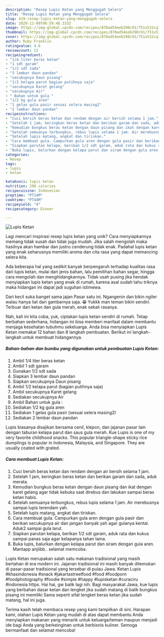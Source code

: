 ```yaml
---
description: "Resep Lupis Ketan yang Menggugah Selera"
title: "Resep Lupis Ketan yang Menggugah Selera"
slug: 419-resep-lupis-ketan-yang-menggugah-selera
date: 2020-11-09T06:59:48.333Z
image: https://img-global.cpcdn.com/recipes/878ad54eeb290c91/751x532cq70/lupis-ketan-foto-resep-utama.jpg
thumbnail: https://img-global.cpcdn.com/recipes/878ad54eeb290c91/751x532cq70/lupis-ketan-foto-resep-utama.jpg
cover: https://img-global.cpcdn.com/recipes/878ad54eeb290c91/751x532cq70/lupis-ketan-foto-resep-utama.jpg
author: Ruby Franklin
ratingvalue: 4.6
reviewcount: 12
recipeingredient:
- "1/4 liter beras ketan"
- "1 sdt garam"
- "1/2 sdt sada"
- "3 lembar daun pandan"
- "secukupnya Daun pisang"
- "1/2 kelapa parut bagian putihnya saja"
- "secukupnya Karet gelang"
- "secukupnya Air"
- " Bahan untuk gula "
- "1/2 kg gula aren"
- "1 gelas gula pasir sesuai selera masing2"
- "2 lembar daun pandan"
recipeinstructions:
- "Cuci bersih beras ketan dan rendam dengan air bersih selama 1 jam."
- "Setelah 1 jam, keringkan beras ketan dan berikan garam dan sada, aduk merata."
- "Kemudian bungkus beras ketan dengan daun pisang dan ikat dengan karet gelang agar tidak kebuka saat direbus dan lakukan sampai beras ketan habis."
- "Setelah semuanya terbungkus, rebus lupis selama 1 jam. Air merebusnya sampai lupis terendam yah."
- "Setelah lupis matang, angkat dan tiriskan."
- "Cara membuat gula. Campurkan gula aren dengan gula pasir dan berikan secukupnya air dan jangan banyak yah agar gulanya kental. Aduk2 sampai gula larut."
- "Siapkan parutan kelapa, berikan 1/2 sdt garam, aduk rata dan kukus sampai panas saja agar kelapanya tahan lama."
- "Buka lupis, balurkan dengan kelapa parut dan siram dengan gula aren. Mantapp anjiibb.. selamat memcoba."
categories:
- Resep
tags:
- lupis
- ketan

katakunci: lupis ketan 
nutrition: 298 calories
recipecuisine: Indonesian
preptime: "PT14M"
cooktime: "PT44M"
recipeyield: "4"
recipecategory: Dinner

---
```



![Lupis Ketan](https://img-global.cpcdn.com/recipes/878ad54eeb290c91/751x532cq70/lupis-ketan-foto-resep-utama.jpg)

Lagi mencari inspirasi resep lupis ketan yang unik? Cara menyiapkannya memang tidak susah dan tidak juga mudah. Jika salah mengolah maka hasilnya akan hambar dan justru cenderung tidak enak. Padahal lupis ketan yang enak seharusnya memiliki aroma dan cita rasa yang dapat memancing selera kita.

Ada beberapa hal yang sedikit banyak berpengaruh terhadap kualitas rasa dari lupis ketan, mulai dari jenis bahan, lalu pemilihan bahan segar, hingga cara mengolah dan menghidangkannya. Tidak usah pusing jika hendak menyiapkan lupis ketan yang enak di rumah, karena asal sudah tahu triknya maka hidangan ini dapat jadi suguhan istimewa.

Dari kecil suka banget sama jajan Pasar satu ini. Ngangenin dan bikin ngiler walau hanya liat dari gambarnya saja. 😁 Yukkk man teman bikin sendiri. Terbuar dari ketan dan gula merah, enak sekali rasanya.


Nah, kali ini kita coba, yuk, ciptakan lupis ketan sendiri di rumah. Tetap berbahan sederhana, hidangan ini bisa memberi manfaat dalam membantu menjaga kesehatan tubuhmu sekeluarga. Anda bisa menyiapkan Lupis Ketan memakai 12 bahan dan 8 langkah pembuatan. Berikut ini langkah-langkah untuk membuat hidangannya.

<!--inarticleads1-->

##### Bahan-bahan dan bumbu yang digunakan untuk pembuatan Lupis Ketan:

1. Ambil 1/4 liter beras ketan
1. Ambil 1 sdt garam
1. Gunakan 1/2 sdt sada
1. Siapkan 3 lembar daun pandan
1. Siapkan secukupnya Daun pisang
1. Ambil 1/2 kelapa parut (bagian putihnya saja)
1. Ambil secukupnya Karet gelang
1. Sediakan secukupnya Air
1. Ambil  Bahan untuk gula :
1. Sediakan 1/2 kg gula aren
1. Sediakan 1 gelas gula pasir (sesuai selera masing2)
1. Sediakan 2 lembar daun pandan


Lupis biasanya disajikan bersama cenil, klepon, dan jajanan pasar lain dengan taburan kelapa parut dan saus gula merah. Kue Lupis is one of my very favorite childhood snacks. This popular triangle-shape sticky rice dumplings is popular in Indonesia, Malaysia, and Singapore. They are usually coated with grated. 

<!--inarticleads2-->

##### Cara membuat Lupis Ketan:

1. Cuci bersih beras ketan dan rendam dengan air bersih selama 1 jam.
1. Setelah 1 jam, keringkan beras ketan dan berikan garam dan sada, aduk merata.
1. Kemudian bungkus beras ketan dengan daun pisang dan ikat dengan karet gelang agar tidak kebuka saat direbus dan lakukan sampai beras ketan habis.
1. Setelah semuanya terbungkus, rebus lupis selama 1 jam. Air merebusnya sampai lupis terendam yah.
1. Setelah lupis matang, angkat dan tiriskan.
1. Cara membuat gula. Campurkan gula aren dengan gula pasir dan berikan secukupnya air dan jangan banyak yah agar gulanya kental. Aduk2 sampai gula larut.
1. Siapkan parutan kelapa, berikan 1/2 sdt garam, aduk rata dan kukus sampai panas saja agar kelapanya tahan lama.
1. Buka lupis, balurkan dengan kelapa parut dan siram dengan gula aren. Mantapp anjiibb.. selamat memcoba.


Lupis Ketan merupakan salah satu makanan tradisional yang masih bertahan di era modern ini. Jajanan tradisional ini masih banyak ditemukan di pasar-pasar tradisional yang tersebar di pulau Jawa. Ketan Lupis #khasindonesia #snack #jakartastreetfood #food #foodporn #foodphotography #foodie #simple #happy #lupisketan #curaciru #indonesia https. Hai hai, gw balik lagi nih. Bagi masyarakat Jawa, kue lupis yang berbahan dasar ketan dan lengket jika sudah matang di balik bungkus pisang ini memiliki Sama seperti sifat lengket beras ketan jika sudah matang, hal ini juga. 

Terima kasih telah membaca resep yang kami tampilkan di sini. Harapan kami, olahan Lupis Ketan yang mudah di atas dapat membantu Anda menyiapkan makanan yang menarik untuk keluarga/teman maupun menjadi ide bagi Anda yang berkeinginan untuk berbisnis kuliner. Semoga bermanfaat dan selamat mencoba!
